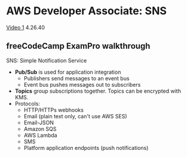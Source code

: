 # AWS Developer Associate: SNS

[Video 1](https://youtu.be/RrKRN9zRBWs) 4.26.40

## freeCodeCamp ExamPro walkthrough

SNS: Simple Notification Service

- **Pub/Sub** is used for application integration
  - Publishers send messages to an event bus
  - Event bus pushes messages out to subscribers
- **Topics** group subscriptions together. Topics can be encrypted with KMS.
- Protocols:
  - HTTP/HTTPs webhooks
  - Email (plain text only, can't use AWS SES)
  - Email-JSON
  - Amazon SQS
  - AWS Lambda
  - SMS
  - Platform application endpoints (push notifications)
